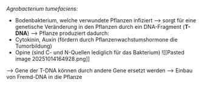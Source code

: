 *Agrobacterium tumefaciens:*
- Bodenbakterium, welche verwundete Pflanzen infiziert --> sorgt für eine genetische Veränderung in den Pflanzen durch ein DNA-Fragment (**T-DNA**)
--> Pflanze produziert dadurch:  
- Cytokinin, Auxin (fördern durch Pflanzenwachstumshormone die Tumorbildung)
- Opine (sind C- und N-Quellen lediglich für das Bakterium)
![[Pasted image 20251014164928.png]]

--> Gene der T-DNA können durch andere Gene ersetzt werden --> Einbau von Fremd-DNA in die Pflanze 